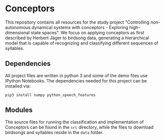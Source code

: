 # Conceptors

This repository contains all resources for the study project "Controlling non-autonomous dynamical systems with conceptors - Exploring high-dimensional state spaces". We focus on applying conceptors as first described by Herbert Jäger to birdsong data, generating a hierarchical model that is capable of recognizing and classifying different sequences of syllables.

## Dependencies
All project files are written in python 3 and some of the demo files use IPython Notebooks. The dependencies needed for this project can be installed via:

```
pip3 install numpy python_speech_features
```

## Modules
The source files for running the classification and implementation of Conceptors can be found in the `src` directory, while the files to download birdsongs and syllables reside in the `data` folder.
